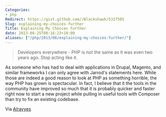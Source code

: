 ```yaml
---
Categories:
- php
Redirect: https://gist.github.com//Blackshawk/5327505
Slug: explaining-my-choices-further
Title: Explaining My Choices Further
date: 2013-08-25T08:16:23+10:00
aliases: ["/php/2013/08/explaining-my-choices-further/"]
---
```


>Developers everywhere - PHP is not the same as it was even two years ago. Stop acting like it.

As someone who has had to deal with applications in Drupal, Magento, and similar frameworks I can only agree with Jarrod's statements here. While those are indeed a good reason to look at PHP as something horrible, the way PHP has grown is spectacular. In fact, I believe that it the tools in the community have improved so much that it is probably quicker and faster right now to start a new project while pulling in useful tools with Composer than try to fix an existing codebase.

Via [Alrayyes](http://alrayyes.tumblr.com/)
